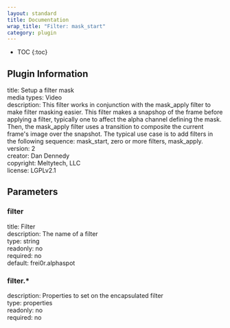 ```yaml
---
layout: standard
title: Documentation
wrap_title: "Filter: mask_start"
category: plugin
---
```

* TOC
{:toc}

## Plugin Information

title: Setup a filter mask  
media types:
Video  
description: This filter works in conjunction with the mask_apply filter to make filter masking easier. This filter makes a snapshop of the frame before applying a filter, typically one to affect the alpha channel defining the mask. Then, the mask_apply filter uses a transition to composite the current frame&#39;s image over the snapshot. The typical use case is to add filters in the following sequence: mask_start, zero or more filters, mask_apply.  
version: 2  
creator: Dan Dennedy  
copyright: Meltytech, LLC  
license: LGPLv2.1  

## Parameters

### filter

title: Filter    
description:
The name of a filter  
type: string  
readonly: no  
required: no  
default: frei0r.alphaspot  

### filter.*

  
description:
Properties to set on the encapsulated filter  
type: properties  
readonly: no  
required: no  

